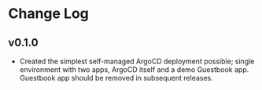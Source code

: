# Change Log

## v0.1.0

- Created the simplest self-managed ArgoCD deployment possible; single environment with two apps, ArgoCD itself and a demo Guestbook app. Guestbook app should be removed in subsequent releases.
